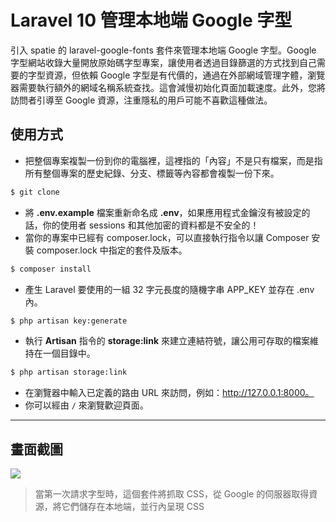 # Laravel 10 管理本地端 Google 字型

引入 spatie 的 laravel-google-fonts 套件來管理本地端 Google 字型。Google 字型網站收錄大量開放原始碼字型專案，讓使用者透過目錄篩選的方式找到自己需要的字型資源，但依賴 Google 字型是有代價的，通過在外部網域管理字體，瀏覽器需要執行額外的網域名稱系統查找。這會減慢初始化頁面加載速度。此外，您將訪問者引導至 Google 資源，注重隱私的用戶可能不喜歡這種做法。

## 使用方式
- 把整個專案複製一份到你的電腦裡，這裡指的「內容」不是只有檔案，而是指所有整個專案的歷史紀錄、分支、標籤等內容都會複製一份下來。
```sh
$ git clone
```
- 將 __.env.example__ 檔案重新命名成 __.env__，如果應用程式金鑰沒有被設定的話，你的使用者 sessions 和其他加密的資料都是不安全的！
- 當你的專案中已經有 composer.lock，可以直接執行指令以讓 Composer 安裝 composer.lock 中指定的套件及版本。
```sh
$ composer install
```
- 產生 Laravel 要使用的一組 32 字元長度的隨機字串 APP_KEY 並存在 .env 內。
```sh
$ php artisan key:generate
```
- 執行 __Artisan__ 指令的 __storage:link__ 來建立連結符號，讓公用可存取的檔案維持在一個目錄中。
```sh
$ php artisan storage:link
```
- 在瀏覽器中輸入已定義的路由 URL 來訪問，例如：http://127.0.0.1:8000。
- 你可以經由 `/` 來瀏覽歡迎頁面。

----

## 畫面截圖
![](https://i.imgur.com/AC9mZ7p.png)
> 當第一次請求字型時，這個套件將抓取 CSS，從 Google 的伺服器取得資源，將它們儲存在本地端，並行內呈現 CSS 